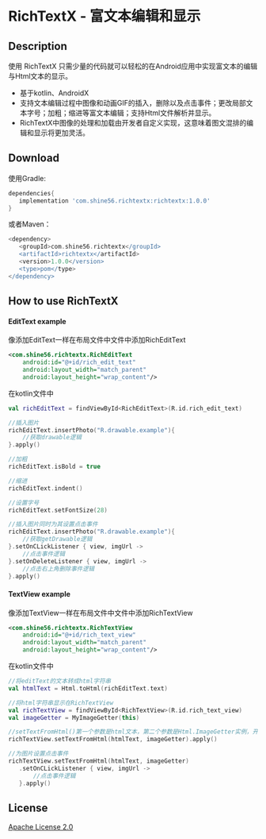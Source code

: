 # RichTextX - 富文本编辑和显示
## Description
使用 RichTextX 只需少量的代码就可以轻松的在Android应用中实现富文本的编辑与Html文本的显示。
* 基于kotlin、AndroidX
* 支持文本编辑过程中图像和动画GIF的插入，删除以及点击事件；更改局部文本字号；加粗；缩进等富文本编辑；支持Html文件解析并显示。
* RichTextX中图像的处理和加载由开发者自定义实现，这意味着图文混排的编辑和显示将更加灵活。
## Download
使用Gradle:

```gradle
dependencies{
   implementation 'com.shine56.richtextx:richtextx:1.0.0'
}
```
或者Maven：

```gradle
<dependency>
   <groupId>com.shine56.richtextx</groupId>
   <artifactId>richtextx</artifactId>
   <version>1.0.0</version>
   <type>pom</type>
</dependency>
```

## How to use RichTextX
#### EditText example
像添加EditText一样在布局文件中文件中添加RichEditText

```xml
<com.shine56.richtextx.RichEditText
    android:id="@+id/rich_edit_text"
    android:layout_width="match_parent"
    android:layout_height="wrap_content"/>
```
在kotlin文件中

```kotlin
val richEditText = findViewById<RichEditText>(R.id.rich_edit_text)

//插入图片
richEditText.insertPhoto("R.drawable.example"){
    //获取drawable逻辑
}.apply()

//加粗
richEditText.isBold = true

//缩进
richEditText.indent()

//设置字号
richEditText.setFontSize(28)

//插入图片同时为其设置点击事件
richEditText.insertPhoto("R.drawable.example"){
    //获取getDrawable逻辑
}.setOnCLickListener { view, imgUrl ->
    //点击事件逻辑
}.setOnDeleteListener { view, imgUrl ->
    //点击右上角删除事件逻辑
}.apply()


```
#### TextView example
像添加TextView一样在布局文件中文件中添加RichTextView
```xml
<com.shine56.richtextx.RichTextView
    android:id="@+id/rich_text_view"
    android:layout_width="match_parent"
    android:layout_height="wrap_content"/>
```
在kotlin文件中
```kotlin
//将editText的文本转成html字符串
val htmlText = Html.toHtml(richEditText.text)

//将html字符串显示在RichTextView
val richTextView = findViewById<RichTextView>(R.id.rich_text_view)
val imageGetter = MyImageGetter(this)

//setTextFromHtml()第一个参数是html文本，第二个参数是Html.ImageGetter实例，开发者需要写一个类继承Html.ImageGetter，实例化其中getDrawable行为。
richTextView.setTextFromHtml(htmlText, imageGetter).apply()

//为图片设置点击事件
richTextView.setTextFromHtml(htmlText, imageGetter)
   .setOnCLickListener { view, imgUrl ->
       //点击事件逻辑
   }.apply()
```
## License
[Apache License 2.0](https://github.com/shine56/RichTextX/blob/master/LICENSE)
